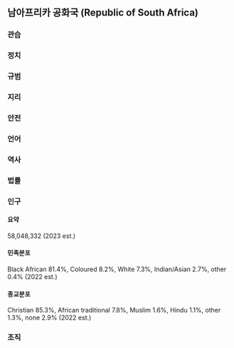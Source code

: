 ## 남아프리카 공화국 (Republic of South Africa)

### 관습

### 정치

### 규범

### 지리

### 안전

### 언어

### 역사

### 법률

### 인구
#### 요약
58,048,332 (2023 est.)

#### 민족분포
Black African 81.4%, Coloured 8.2%, White 7.3%, Indian/Asian 2.7%, other 0.4% (2022 est.)

#### 종교분포
Christian 85.3%, African traditional 7.8%, Muslim 1.6%, Hindu 1.1%, other 1.3%, none 2.9% (2022 est.)

### 조직

